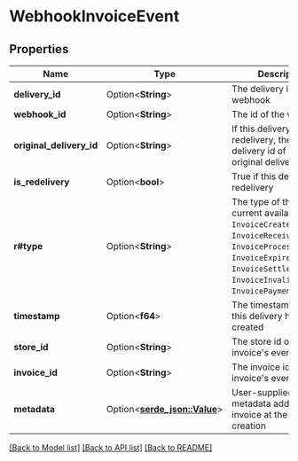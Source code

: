 # WebhookInvoiceEvent

## Properties

Name | Type | Description | Notes
------------ | ------------- | ------------- | -------------
**delivery_id** | Option<**String**> | The delivery id of the webhook | [optional]
**webhook_id** | Option<**String**> | The id of the webhook | [optional]
**original_delivery_id** | Option<**String**> | If this delivery is a redelivery, the is the delivery id of the original delivery. | [optional]
**is_redelivery** | Option<**bool**> | True if this delivery is a redelivery | [optional]
**r#type** | Option<**String**> | The type of this event, current available are `InvoiceCreated`, `InvoiceReceivedPayment`, `InvoiceProcessing`, `InvoiceExpired`, `InvoiceSettled`, `InvoiceInvalid`, and `InvoicePaymentSettled`. | [optional]
**timestamp** | Option<**f64**> | The timestamp when this delivery has been created | [optional]
**store_id** | Option<**String**> | The store id of the invoice's event | [optional]
**invoice_id** | Option<**String**> | The invoice id of the invoice's event | [optional]
**metadata** | Option<[**serde_json::Value**](.md)> | User-supplied metadata added to the invoice at the time of its creation | [optional]

[[Back to Model list]](../README.md#documentation-for-models) [[Back to API list]](../README.md#documentation-for-api-endpoints) [[Back to README]](../README.md)


